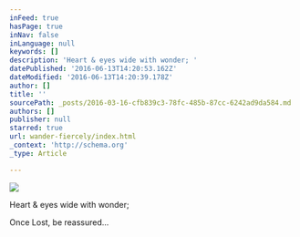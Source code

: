 ```yaml
---
inFeed: true
hasPage: true
inNav: false
inLanguage: null
keywords: []
description: 'Heart & eyes wide with wonder; '
datePublished: '2016-06-13T14:20:53.162Z'
dateModified: '2016-06-13T14:20:39.178Z'
author: []
title: ''
sourcePath: _posts/2016-03-16-cfb839c3-78fc-485b-87cc-6242ad9da584.md
authors: []
publisher: null
starred: true
url: wander-fiercely/index.html
_context: 'http://schema.org'
_type: Article

---
```

![](https://the-grid-user-content.s3-us-west-2.amazonaws.com/605c83cd-f964-4673-b2d0-760f4f29d1f8.png)

Heart & eyes wide with wonder; 

Once Lost, be reassured...
